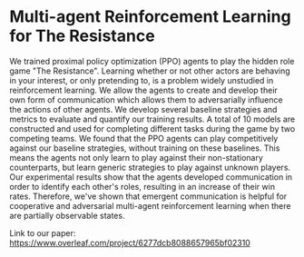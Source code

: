 # Multi-agent Reinforcement Learning for The Resistance

We trained proximal policy optimization (PPO) agents to play the hidden role game "The Resistance". Learning whether or not other actors are behaving in your interest, or only pretending to, is a problem widely unstudied in reinforcement learning. We allow the agents to create and develop their own form of communication which allows them to adversarially influence the actions of other agents. We develop several baseline strategies and metrics to evaluate and quantify our training results. A total of 10 models are constructed and used for completing different tasks during the game by two competing teams. We found that the PPO agents can play competitively against our baseline strategies, without training on these baselines. This means the agents not only learn to play against their non-stationary counterparts, but learn generic strategies to play against unknown players. Our experimental results show that the agents developed communication in order to identify each other's roles, resulting in an increase of their win rates. Therefore, we've shown that emergent communication is helpful for cooperative and adversarial multi-agent reinforcement learning when there are partially observable states.

Link to our paper: https://www.overleaf.com/project/6277dcb8088657965bf02310
